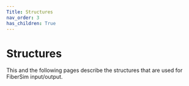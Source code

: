 ```yaml
---
Title: Structures
nav_order: 3
has_children: True
---
```


# Structures

This and the following pages describe the structures that are used for FiberSim input/output.